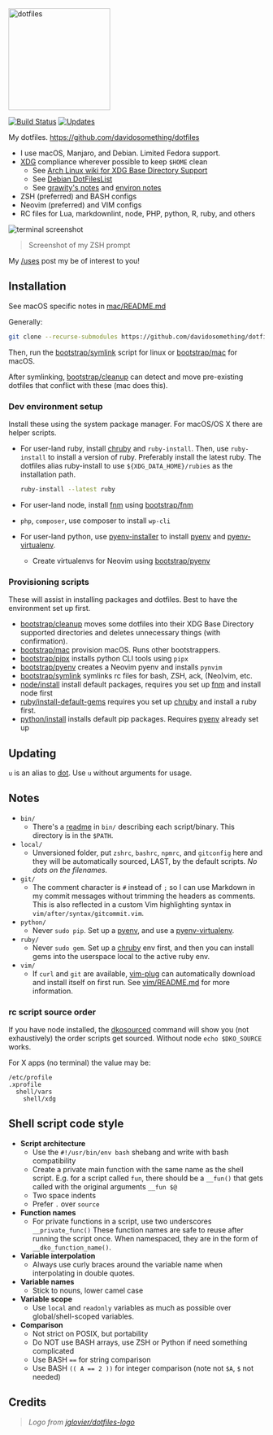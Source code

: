 <img alt="dotfiles" width="200" src="https://cdn.rawgit.com/davidosomething/dotfiles/master/meta/dotfiles-logo.png">

[![Build Status](https://travis-ci.org/davidosomething/dotfiles.svg?branch=dev)](https://travis-ci.org/davidosomething/dotfiles) [![Updates](https://pyup.io/repos/github/davidosomething/dotfiles/shield.svg)](https://pyup.io/repos/github/davidosomething/dotfiles/)

My dotfiles. <https://github.com/davidosomething/dotfiles>

- I use macOS, Manjaro, and Debian. Limited Fedora support.
- [XDG] compliance wherever possible to keep `$HOME` clean
    - See [Arch Linux wiki for XDG Base Directory Support]
    - See [Debian DotFilesList]
    - See [grawity's notes] and [environ notes]
- ZSH (preferred) and BASH configs
- Neovim (preferred) and VIM configs
- RC files for Lua, markdownlint, node, PHP, python, R, ruby, and others

![terminal screenshot][screenshot]
> Screenshot of my ZSH prompt

My [/uses] post my be of interest to you!

## Installation

See macOS specific notes in [mac/README.md](mac/README.md)

Generally:

```sh
git clone --recurse-submodules https://github.com/davidosomething/dotfiles ~/.dotfiles
```

Then, run the [bootstrap/symlink](bootstrap/symlink) script for linux or
[bootstrap/mac](bootstrap/mac) for macOS.

After symlinking, [bootstrap/cleanup](bootstrap/cleanup) can detect and move
pre-existing dotfiles that conflict with these (mac does this).

### Dev environment setup

Install these using the system package manager. For macOS/OS X there are helper
scripts.

- For user-land ruby, install [chruby] and `ruby-install`. Then, use
  `ruby-install` to install a version of ruby. Preferably install the latest
  ruby. The dotfiles alias ruby-install to use `${XDG_DATA_HOME}/rubies` as the
  installation path.

  ```sh
  ruby-install --latest ruby
  ```

- For user-land node, install [fnm] using [bootstrap/fnm](bootstrap/fnm)
- `php`, `composer`, use composer to install `wp-cli`
- For user-land python, use [pyenv-installer] to install [pyenv] and
  [pyenv-virtualenv].
    - Create virtualenvs for Neovim using [bootstrap/pyenv](bootstrap/pyenv)

### Provisioning scripts

These will assist in installing packages and dotfiles. Best to have the
environment set up first.

- [bootstrap/cleanup](bootstrap/cleanup) moves some dotfiles into their XDG
  Base Directory supported directories and deletes unnecessary things (with
  confirmation).
- [bootstrap/mac](bootstrap/mac) provision macOS. Runs other bootstrappers.
- [bootstrap/pipx](bootstrap/pipx) installs python CLI tools using `pipx`
- [bootstrap/pyenv](bootstrap/pyenv) creates a Neovim pyenv and installs
  `pynvim`
- [bootstrap/symlink](bootstrap/symlink) symlinks rc files for bash, ZSH,
  ack, (Neo)vim, etc.
- [node/install](node/install) install default packages, requires you set up
  [fnm] and install node first
- [ruby/install-default-gems](ruby/install-default-gems) requires you set up
  [chruby] and install a ruby first.
- [python/install](python/install) installs default pip packages. Requires
  [pyenv] already set up

## Updating

`u` is an alias to [dot](bin/dot). Use `u` without arguments for usage.

## Notes

- `bin/`
    - There's a [readme](bin/README.md) in `bin/` describing each
      script/binary. This directory is in the `$PATH`.
- `local/`
    - Unversioned folder, put `zshrc`, `bashrc`, `npmrc`, and `gitconfig` here
      and they will be automatically sourced, LAST, by the default scripts. _No
      dots on the filenames._
- `git/`
    - The comment character is `#` instead of `;` so I can use Markdown
      in my commit messages without trimming the headers as comments. This is
      also reflected in a custom Vim highlighting syntax in
      `vim/after/syntax/gitcommit.vim`.
- `python/`
    - Never `sudo pip`. Set up a [pyenv], and use a [pyenv-virtualenv].
- `ruby/`
    - Never `sudo gem`. Set up a [chruby] env first, and then you can install
      gems into the userspace local to the active ruby env.
- `vim/`
    - If `curl` and `git` are available,
      [vim-plug](https://github.com/junegunn/vim-plug) can automatically
      download and install itself on first run. See
      [vim/README.md](vim/README.md) for more information.

### rc script source order

If you have node installed, the [dkosourced](bin/dkosourced) command will show
you (not exhaustively) the order scripts get sourced. Without node `echo
$DKO_SOURCE` works.

For X apps (no terminal) the value may be:

```text
/etc/profile
.xprofile
  shell/vars
    shell/xdg
```

## Shell script code style

- **Script architecture**
    - Use the `#!/usr/bin/env bash` shebang and write with bash compatibility
    - Create a private main function with the same name as the shell script.
      E.g. for a script called `fun`, there should be a `__fun()` that gets
      called with the original arguments `__fun $@`
    - Two space indents
    - Prefer `.` over `source`
- **Function names**
    - For private functions in a script, use two underscores `__private_func()`
      These function names are safe to reuse after running the script once. When
      namespaced, they are in the form of `__dko_function_name()`.
- **Variable interpolation**
    - Always use curly braces around the variable name when interpolating in
      double quotes.
- **Variable names**
    - Stick to nouns, lower camel case
- **Variable scope**
    - Use `local` and `readonly` variables as much as possible over
      global/shell-scoped variables.
- **Comparison**
    - Not strict on POSIX, but portability
    - Do NOT use BASH arrays, use ZSH or Python if need something complicated
    - Use BASH `==` for string comparison
    - Use BASH `(( A == 2 ))` for integer comparison (note not `$A`, `$` not
      needed)

## Credits

> _Logo from [jglovier/dotfiles-logo]_

[Arch Linux wiki for XDG Base Directory Support]: https://wiki.archlinux.org/index.php/XDG_Base_Directory_support
[Debian DotFilesList]: https://wiki.debian.org/DotFilesList
[Fira (Fura) Mono for Powerline]: https://github.com/powerline/fonts
[XDG]: https://standards.freedesktop.org/basedir-spec/basedir-spec-latest.html
[chruby]: https://github.com/postmodern/chruby
[environ notes]: https://github.com/grawity/dotfiles/blob/master/.environ.notes
[google shell style]: https://google.github.io/styleguide/shell.xml
[grawity's notes]: https://github.com/grawity/dotfiles/blob/master/.dotfiles.notes
[jglovier/dotfiles-logo]: https://github.com/jglovier/dotfiles-logo
[fnm]: https://github.com/Schniz/fnm
[pyenv-installer]: https://github.com/yyuu/pyenv-installer
[pyenv-virtualenv]: https://github.com/pyenv/pyenv-virtualenv
[pyenv]: https://github.com/pyenv/pyenv
[screenshot]: https://raw.githubusercontent.com/davidosomething/dotfiles/8fa3d6a738ed39ff2b8ba7a5d9126b59d895b538/meta/terminal-potatopro.png
[/uses]: https://www.davidosomething.com/uses/

